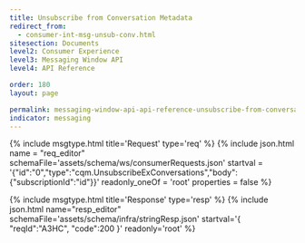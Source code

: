 ```yaml
---
title: Unsubscribe from Conversation Metadata
redirect_from:
  - consumer-int-msg-unsub-conv.html
sitesection: Documents
level2: Consumer Experience
level3: Messaging Window API
level4: API Reference

order: 180
layout: page

permalink: messaging-window-api-api-reference-unsubscribe-from-conversation-metadata.html
indicator: messaging
---
```


{% include msgtype.html title='Request' type='req' %}
{% include json.html name = "req_editor"
        schemaFile='assets/schema/ws/consumerRequests.json'
	startval = '{"id":"0","type":"cqm.UnsubscribeExConversations","body":{"subscriptionId":"id"}}'
        readonly_oneOf = 'root'
	properties = false %}

{% include msgtype.html title='Response' type='resp' %}
{% include json.html name="resp_editor"
	schemaFile='assets/schema/infra/stringResp.json'
	startval='{ "reqId":"A3HC", "code":200 }'
	readonly='root' %}
